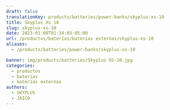 ```yaml
---
draft: false
translationKey: products/batteries/power-banks/skyplus-xs-10
title: Skyplus Xs 10
slug: skyplus-xs-10
date: 2023-01-08T01:34:03-05:00
url: /productos/baterías/baterías externas/skyplus-xs-10
aliases:
  - /products/batteries/power-banks/skyplus-xs-10

banner: img/products/batteries/Skyplus XS-10.jpg
categories:
  - productos
  - baterías
  - baterías externas
authors:
  - SKYPLUS
  - JAICO
---
```

